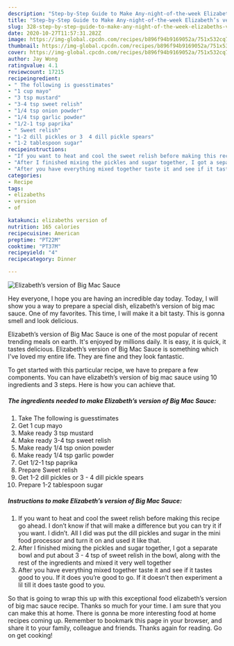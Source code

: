 ```yaml
---
description: "Step-by-Step Guide to Make Any-night-of-the-week Elizabeth’s version of Big Mac Sauce"
title: "Step-by-Step Guide to Make Any-night-of-the-week Elizabeth’s version of Big Mac Sauce"
slug: 328-step-by-step-guide-to-make-any-night-of-the-week-elizabeths-version-of-big-mac-sauce
date: 2020-10-27T11:57:31.282Z
image: https://img-global.cpcdn.com/recipes/b896f94b9169052a/751x532cq70/elizabeths-version-of-big-mac-sauce-recipe-main-photo.jpg
thumbnail: https://img-global.cpcdn.com/recipes/b896f94b9169052a/751x532cq70/elizabeths-version-of-big-mac-sauce-recipe-main-photo.jpg
cover: https://img-global.cpcdn.com/recipes/b896f94b9169052a/751x532cq70/elizabeths-version-of-big-mac-sauce-recipe-main-photo.jpg
author: Jay Wong
ratingvalue: 4.1
reviewcount: 17215
recipeingredient:
- " The following is guesstimates"
- "1 cup mayo"
- "3 tsp mustard"
- "3-4 tsp sweet relish"
- "1/4 tsp onion powder"
- "1/4 tsp garlic powder"
- "1/2-1 tsp paprika"
- " Sweet relish"
- "1-2 dill pickles or 3  4 dill pickle spears"
- "1-2 tablespoon sugar"
recipeinstructions:
- "If you want to heat and cool the sweet relish before making this recipe go ahead. I don’t know if that will make a difference but you can try it if you want. I didn’t. All I did was put the dill pickles and sugar in the mini food processor and turn it on and used it like that."
- "After I finished mixing the pickles and sugar together, I got a separate bowl and put about 3 - 4 tsp of sweet relish in the bowl, along with the rest of the ingredients and mixed it very well together"
- "After you have everything mixed together taste it and see if it tastes good to you. If it does you’re good to go. If it doesn’t then experiment a lil till it does taste good to you."
categories:
- Recipe
tags:
- elizabeths
- version
- of

katakunci: elizabeths version of 
nutrition: 165 calories
recipecuisine: American
preptime: "PT22M"
cooktime: "PT37M"
recipeyield: "4"
recipecategory: Dinner

---
```



![Elizabeth’s version of Big Mac Sauce](https://img-global.cpcdn.com/recipes/b896f94b9169052a/751x532cq70/elizabeths-version-of-big-mac-sauce-recipe-main-photo.jpg)

Hey everyone, I hope you are having an incredible day today. Today, I will show you a way to prepare a special dish, elizabeth’s version of big mac sauce. One of my favorites. This time, I will make it a bit tasty. This is gonna smell and look delicious.

Elizabeth’s version of Big Mac Sauce is one of the most popular of recent trending meals on earth. It's enjoyed by millions daily. It is easy, it is quick, it tastes delicious. Elizabeth’s version of Big Mac Sauce is something which I've loved my entire life. They are fine and they look fantastic.




To get started with this particular recipe, we have to prepare a few components. You can have elizabeth’s version of big mac sauce using 10 ingredients and 3 steps. Here is how you can achieve that.

<!--inarticleads1-->

##### The ingredients needed to make Elizabeth’s version of Big Mac Sauce:

1. Take  The following is guesstimates
1. Get 1 cup mayo
1. Make ready 3 tsp mustard
1. Make ready 3-4 tsp sweet relish
1. Make ready 1/4 tsp onion powder
1. Make ready 1/4 tsp garlic powder
1. Get 1/2-1 tsp paprika
1. Prepare  Sweet relish
1. Get 1-2 dill pickles or 3 - 4 dill pickle spears
1. Prepare 1-2 tablespoon sugar




<!--inarticleads2-->

##### Instructions to make Elizabeth’s version of Big Mac Sauce:

1. If you want to heat and cool the sweet relish before making this recipe go ahead. I don’t know if that will make a difference but you can try it if you want. I didn’t. All I did was put the dill pickles and sugar in the mini food processor and turn it on and used it like that.
1. After I finished mixing the pickles and sugar together, I got a separate bowl and put about 3 - 4 tsp of sweet relish in the bowl, along with the rest of the ingredients and mixed it very well together
1. After you have everything mixed together taste it and see if it tastes good to you. If it does you’re good to go. If it doesn’t then experiment a lil till it does taste good to you.




So that is going to wrap this up with this exceptional food elizabeth’s version of big mac sauce recipe. Thanks so much for your time. I am sure that you can make this at home. There is gonna be more interesting food at home recipes coming up. Remember to bookmark this page in your browser, and share it to your family, colleague and friends. Thanks again for reading. Go on get cooking!

